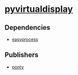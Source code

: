 # [pyvirtualdisplay](https://pypi.org/project/pyvirtualdisplay)

## Dependencies
- [easyprocess](packages/e/easyprocess.md)



## Publishers
- [ponty](https://pypi.org/user/ponty)

